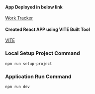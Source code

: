 #### App Deployed in below link

[Work Tracker](https://work-tracker-6znf.onrender.com/)

#### Created React APP using VITE Built Tool

[VITE](https://vitejs.dev/guide/)

### Local Setup Project Command

```sh
npm run setup-project
```
### Application Run Command 
   
```sh
npm run dev
```
